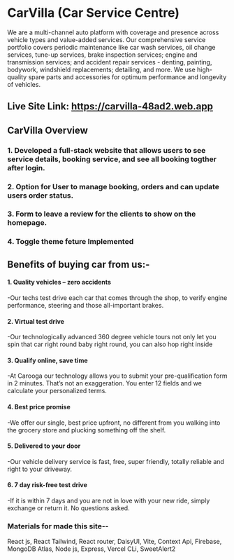 
# CarVilla (Car Service Centre)
We are a multi-channel auto platform with coverage and presence across vehicle types and value-added services. Our comprehensive service portfolio covers periodic maintenance like car wash services, oil change services, tune-up services, brake inspection services; engine and transmission services; and accident repair services - denting, painting, bodywork, windshield replacements; detailing, and more. We use high-quality spare parts and accessories for optimum performance and longevity of vehicles.
## Live Site Link: https://carvilla-48ad2.web.app
## CarVilla Overview
### 1. Developed a full-stack website that allows users to see service details, booking service, and see all booking togther after login.
### 2. Option for User to manage booking, orders and can update users order status.
### 3. Form to leave a review for the clients to show on the homepage.
### 4. Toggle theme feture Implemented

## Benefits of buying car from us:-
#### 1. Quality vehicles – zero accidents
 -Our techs test drive each car that comes through the shop, to verify engine performance, steering and those all-important brakes.

#### 2. Virtual test drive
 -Our technologically advanced 360 degree vehicle tours not only let you spin that car right round baby right round, you can also hop right inside

#### 3. Qualify online, save time
 -At Carooga our technology allows you to submit your pre-qualification form in 2 minutes. That’s not an exaggeration. You enter 12 fields and we calculate your personalized terms.

#### 4. Best price promise
 -We offer our single, best price upfront, no different from you walking into the grocery store and plucking something off the shelf.

#### 5. Delivered to your door
 -Our vehicle delivery service is fast, free, super friendly, totally reliable and right to your driveway. 

#### 6. 7 day risk-free test drive
 -If it is within 7 days and you are not in love with your new ride, simply exchange or return it. No questions asked. 


### Materials for made this site--
React js,
React Tailwind,
React router,
DaisyUI,
Vite,
Context Api,
Firebase,
MongoDB Atlas,
Node js,
Express,
Vercel CLi,
SweetAlert2

